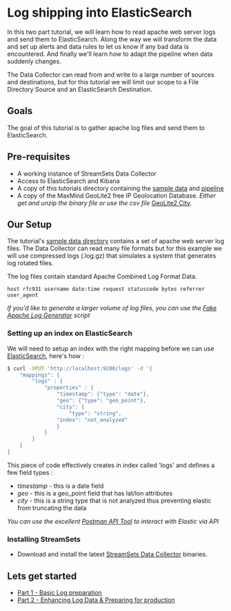 # Log shipping into ElasticSearch

In this two part tutorial, we will learn how to read apache web server logs and send them to ElasticSearch. Along the way we will transform the data and set up alerts and data rules to let us know if any bad data is encountered. And finally we'll learn how to adapt the pipeline when data suddenly changes.

The Data Collector can read from and write to a large number of sources and destinations, but for this tutorial we will limit our scope to a File Directory Source and an ElasticSearch Destination.

## Goals
The goal of this tutorial is to gather apache log files and send them to ElasticSearch.

## Pre-requisites
* A working instance of StreamSets Data Collector
* Access to ElasticSearch and Kibana
* A copy of this tutorials directory containing the [sample data](../sample_data) and [pipeline](pipelines/Directory_to_ElasticSearch_Tutorial_Part_1.json)
* A copy of the MaxMind GeoLite2 free IP Geolocation Database. *Either get and unzip the binary file or use the csv file* [GeoLite2 City](https://dev.maxmind.com/geoip/geoip2/geolite2/).

## Our Setup
The tutorial's [sample data directory](../sample_data) contains a set of apache web server log files. The Data Collector can read many file formats but for this example we will use compressed logs (.log.gz) that simulates a system that generates log rotated files.

The log files contain standard Apache Combined Log Format Data.

` host rfc931 username date:time request statuscode bytes referrer user_agent `

*If you'd like to generate a larger volume of log files, you can use the [Fake Apache Log Generator](http://github.com/kiritbasu/Fake-Apache-Log-Generator) script*

### Setting up an index on ElasticSearch
We will need to setup an index with the right mapping before we can use [ElasticSearch](https://www.elastic.co/guide/en/elasticsearch/reference/current/setup.html), here's how :
```bash
$ curl -XPUT 'http://localhost:9200/logs' -d '{
    "mappings": {
        "logs" : {
            "properties" : {
                "timestamp": {"type": "date"},
                "geo": {"type": "geo_point"},
                "city": {
                    "type": "string",
                "index": "not_analyzed"
                }
            }
        }
    }
}
```
This piece of code effectively creates in index called 'logs' and defines a few field types :
* *timestamp* - this is a date field
* *geo* - this is a geo_point field that has lat/lon attributes
* *city* - this is a string type that is not analyzed thus preventing elastic from truncating the data

*You can use the excellent [Postman API Tool](http://www.getpostman.com/) to interact with Elastic via API*

### Installing StreamSets
* Download and install the latest [StreamSets Data Collector](https://streamsets.com/opensource) binaries.


## Lets get started
* [Part 1 - Basic Log preparation](./log_shipping_to_elasticsearch_part1.md)
* [Part 2 - Enhancing Log Data & Preparing for production](log_shipping_to_elasticsearch_part2.md)
